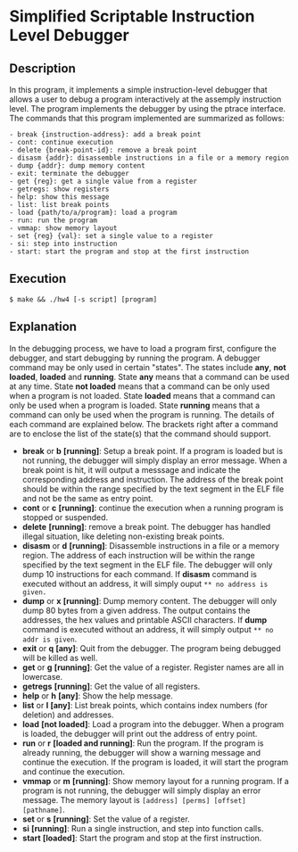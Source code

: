 # Simplified Scriptable Instruction Level Debugger
## Description
In this program, it implements a simple instruction-level debugger that allows a user to debug a program interactively at the assemply instruction level. The program implements the debugger by using the ptrace interface. The commands that this program implemented are summarized as follows:
```
- break {instruction-address}: add a break point
- cont: continue execution
- delete {break-point-id}: remove a break point
- disasm {addr}: disassemble instructions in a file or a memory region
- dump {addr}: dump memory content
- exit: terminate the debugger
- get {reg}: get a single value from a register
- getregs: show registers
- help: show this message
- list: list break points
- load {path/to/a/program}: load a program
- run: run the program
- vmmap: show memory layout
- set {reg} {val}: set a single value to a register
- si: step into instruction
- start: start the program and stop at the first instruction
```

## Execution
```console
$ make && ./hw4 [-s script] [program]
```

## Explanation
In the debugging process, we have to load a program first, configure the debugger, and start debugging by running the program. A debugger command may be only used in certain "states". The states include **any**, **not loaded**, **loaded** and **running**. State **any** means that a command can be used at any time. State **not loaded** means that a command can be only used when a program is not loaded. State **loaded** means that a command can only be used when a program is loaded. State **running** means that a command can only be used when the program is running. The details of each command are explained below. The brackets right after a command are to enclose the list of the state(s) that the command should support.

* **break** or **b** **[running]**: Setup a break point. If a program is loaded but is not running, the debugger will simply display an error message. When a break point is hit, it will output a messsage and indicate the corresponding address and instruction. The address of the break point should be within the range specified by the text segment in the ELF file and not be the same as entry point.
* **cont** or **c** **[running]**: continue the execution when a running program is stopped or suspended.
* **delete** **[running]**: remove a break point. The debugger has handled illegal situation, like deleting non-existing break points.
* **disasm** or **d** **[running]**: Disassemble instructions in a file or a memory region. The address of each instruction will be within the range specified by the text segment in the ELF file. The debugger will only dump 10 instructions for each command. If **disasm** command is executed without an address, it will simply ouput `** no address is given.`
* **dump** or **x** **[running]**: Dump memory content. The debugger will only dump 80 bytes from a given address. The output contains the addresses, the hex values and printable ASCII characters. If **dump** command is executed without an address, it will simply output `** no addr is given`.
* **exit** or **q** **[any]**: Quit from the debugger. The program being debugged will be killed as well.
* **get** or **g** **[running]**: Get the value of a register. Register names are all in lowercase.
* **getregs** **[running]**: Get the value of all registers.
* **help** or **h** **[any]**: Show the help message.
* **list** or **l** **[any]**: List break points, which contains index numbers (for deletion) and addresses.
* **load** **[not loaded]**: Load a program into the debugger. When a program is loaded, the debugger will print out the address of entry point.
* **run** or **r** **[loaded and running]**: Run the program. If the program is already running, the debugger will show a warning message and continue the execution. If the program is loaded, it will start the program and continue the execution. 
* **vmmap** or **m** **[running]**: Show memory layout for a running program. If a program is not running, the debugger will simply display an error message. The memory layout is `[address] [perms] [offset] [pathname]`.
* **set** or **s** **[running]**: Set the value of a register.
* **si** **[running]**: Run a single instruction, and step into function calls.
* **start** **[loaded]**: Start the program and stop at the first instruction.
